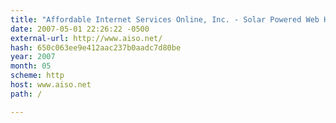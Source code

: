 ```yaml
---
title: "Affordable Internet Services Online, Inc. - Solar Powered Web Hosting"
date: 2007-05-01 22:26:22 -0500
external-url: http://www.aiso.net/
hash: 650c063ee9e412aac237b0aadc7d80be
year: 2007
month: 05
scheme: http
host: www.aiso.net
path: /

---
```



